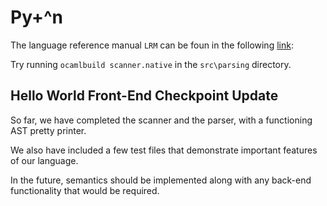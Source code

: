# Py+^n

The language reference manual `LRM` can be foun in the following [link](https://docs.google.com/document/d/19qIKJs5IrcalFDOtZ086bfdhxixGeDrwkZcURITzKRQ/edit?usp=sharing):

Try running `ocamlbuild scanner.native` in the `src\parsing` directory.

## Hello World Front-End Checkpoint Update

So far, we have completed the scanner and the parser, with a functioning AST pretty printer.

We also have included a few test files that demonstrate important features of our language.

In the future, semantics should be implemented along with any back-end functionality that would be required.
